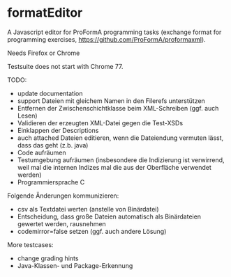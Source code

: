 # formatEditor

A Javascript editor for ProFormA programming tasks (exchange format for programming exercises, https://github.com/ProFormA/proformaxml).

Needs Firefox or Chrome

Testsuite does not start with Chrome 77.

TODO:
- update documentation
- support Dateien mit gleichem Namen in den Filerefs unterstützen
- Entfernen der Zwischenschichtklasse beim XML-Schreiben (ggf. auch Lesen)
- Validieren der erzeugten XML-Datei gegen die Test-XSDs
- Einklappen der Descriptions
- auch attached Dateien editieren, wenn die Dateiendung vermuten lässt, dass das geht (z.b. java)
- Code aufräumen
- Testumgebung aufräumen (insbesondere die Indizierung ist verwirrend, weil mal die internen Indizes mal die aus der Oberfläche verwendet werden)
- Programmiersprache C


Folgende Änderungen kommunizieren:
- csv als Textdatei werten (anstelle von Binärdatei)
- Entscheidung, dass große Dateien automatisch als Binärdateien gewertet werden, rausnehmen
- codemirror=false setzen (ggf. auch andere Lösung)

More testcases:
- change grading hints
- Java-Klassen- und Package-Erkennung
